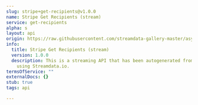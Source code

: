 ```yaml
---
slug: stripe+get-recipients@v1.0.0
name: Stripe Get Recipients (stream)
service: get-recipients
alpha: s
layout: api
origin: https://raw.githubusercontent.com/streamdata-gallery-master/asyncapi/master/_listings/stripe/stripe-get-recipients-stream-async.md
info:
  title: Stripe Get Recipients (stream)
  version: 1.0.0
  description: This is a streaming API that has been autogenerated from the Stripe
    using Streamdata.io.
termsOfService: ""
externalDocs: {}
stub: true
tags: api

---
```

